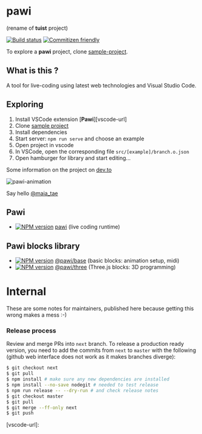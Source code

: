 # pawi

(rename of **tuist** project)

[![Build status][travis-image]][travis-url]
[![Commitizen friendly][commitizen-image]][commitizen-url]

To explore a **pawi** project, clone [sample-project][sample-url].

## What is this ?

A tool for live-coding using latest web technologies and Visual Studio Code.

## Exploring

1. Install VSCode extension [**Pawi**][vscode-url]
2. Clone [sample project][sample-url]
3. Install dependencies
4. Start server: `npm run serve` and choose an example
5. Open project in vscode
6. In VSCode, open the corresponding file `src/[example]/branch.o.json`
7. Open hamburger for library and start editing...

Some information on the project on [dev.to][article-url]

![pawi-animation][animation-url]

Say hello [@maia_tae][twitter-url]

## Pawi

- [![NPM version][pawi-image]][pawi-npm] [pawi][pawi-url]
  (live coding runtime)

## Pawi blocks library

- [![NPM version][base-image]][base-npm] [@pawi/base][base-url]
  (basic blocks: animation setup, midi)
- [![NPM version][three-image]][three-npm] [@pawi/three][three-url]
  (Three.js blocks: 3D programming)

[base-url]: https://github.com/pawijs/pawi/tree/next/packages/@pawi/base
[base-image]: https://img.shields.io/npm/v/@pawi/base.svg?style=flat
[base-npm]: https://npmjs.org/package/@pawi/base
[pawi-url]: https://github.com/pawijs/pawi/tree/next/packages/pawi
[pawi-image]: https://img.shields.io/npm/v/pawi.svg?style=flat
[pawi-npm]: https://npmjs.org/package/pawi
[three-url]: https://github.com/pawijs/pawi/tree/next/packages/@pawi/three
[three-image]: https://img.shields.io/npm/v/@pawi/three.svg?style=flat
[three-npm]: https://npmjs.org/package/@pawi/three

# Internal

These are some notes for maintainers, published here because getting this wrong makes a mess :-)

### Release process

Review and merge PRs into `next` branch. To release a production ready version, you need
to add the commits from `next` to `master` with the following (github web interface does not
work as it makes branches diverge):

```sh
$ git checkout next
$ git pull
$ npm install # make sure any new dependencies are installed
$ npm install --no-save nodegit # needed to test release
$ npm run release -- --dry-run # and check release notes
$ git checkout master
$ git pull
$ git merge --ff-only next
$ git push
```

[travis-image]: https://img.shields.io/travis/pawijs/pawi.svg?style=flat
[travis-url]: https://travis-ci.org/pawijs/pawi
[commitizen-image]: https://img.shields.io/badge/commitizen-friendly-brightgreen.svg?style=flat
[commitizen-url]: http://commitizen.github.io/cz-cli/
[animation-url]: https://user-images.githubusercontent.com/79422935/110322560-2e879380-8078-11eb-97d1-bb8e02bbf9fc.gif
[sample-url]: https://github.com/pawijs/sample-project
[twitter-url]: https://twitter.com/maia_tae
[article-url]: https://dev.to/maia_tae/visual-live-coding-proof-of-concept-1o7l

[vscode-url]:
